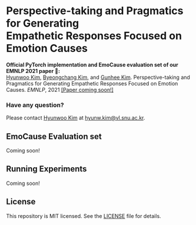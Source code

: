<!--# Pragmatic Self-Consciousness<br>for Improving Persona Consistency in Dialogues-->
# Perspective-taking and Pragmatics for Generating<br>Empathetic Responses Focused on Emotion Causes

<!--![figure](assets/figure1.png)-->

**Official PyTorch implementation and EmoCause evaluation set of our EMNLP 2021 paper 💛:**<br>
[Hyunwoo Kim](https://hyunw.kim), [Byeongchang Kim](https://bckim92.github.io), and [Gunhee Kim](https://vision.snu.ac.kr/gunhee). Perspective-taking and Pragmatics for Generating Empathetic Responses Focused on Emotion Causes. _EMNLP_, 2021 [[Paper coming soon!]]()

<!--* **TL;DR**: Inspired by social cognition and pragmatics, we model _public self-consciousness_ in existing dialogue agents with an imaginary listener to improve consistency. Compared to previous works, our method does not require additional consistency-related labels or training.-->

<!--Earlier version of this work was also accepted at ICLR 2020 [Bridging AI and Cognitive Science (BAICS) workshop](https://baicsworkshop.github.io/) as an oral presentation.-->


<!--## Reference-->

<!--If you use the materials in this repository as part of any published research, we ask you to cite the following [paper](https://arxiv.org/abs/2004.05816):-->

<!--```bibtex-->
<!--@inproceedings{Kim:2020:selfc,-->
  <!--title={Will I Sound Like Me? Improving Persona Consistency in Dialogues through Pragmatic Self-Consciousness},-->
  <!--author={Kim, Hyunwoo and Kim, Byeongchang and Kim, Gunhee},-->
  <!--booktitle={EMNLP},-->
  <!--year=2020-->
<!--}-->
<!--```-->

### Have any question?
Please contact [Hyunwoo Kim](https://hyunw.kim) at hyunw.kim@vl.snu.ac.kr.

<!--## Implementation-->

<!--### System Requirements-->

<!--* Python 3.7.9-->
<!--* Pytorch 1.6.0-->
<!--* CUDA 10.2 supported GPU with at least 24GB memory-->
<!--* See [environment.yml](https://github.com/skywalker023/focused-empathy/blob/master/environment.yml) for details-->

<!--### Environment setup-->

<!--Our code is built on the [ParlAI](https://parl.ai/) framework.<br>-->
<!--We recommend you create a conda environment as follows-->

<!--```bash-->
<!--conda env create -f environment.yml-->
<!--```-->

<!--and activate it with-->

<!--```bash-->
<!--conda activate focused-empathy-->
<!--```-->
## EmoCause Evaluation set

Coming soon!

## Running Experiments

Coming soon!

<!--### Self-conscious Blender for its persona-->

<!--#### Dialogue NLI-->

<!--```bash-->
<!--python eval_dnli.py --conscious-target self -t tasks.teachers:SelfConsciousDialogueTeacher --model agents.selfconscious_blender:SelfConsciousBlenderAgent --fp16 false-->
<!--```-->

<!--#### PersonaChat-->

<!--```bash-->
<!--python eval_personachat.py --conscious-target self -t tasks.teachers:SelfConsciousDialogueTeacher --model agents.selfconscious_blender:SelfConsciousBlenderAgent --batchsize 48 --fp16 false-->
<!--```-->

<!--### Self-conscious Blender for its context-->

<!--#### Dialogue NLI-->

<!--```bash-->
<!--python eval_dnli.py --conscious-target context -t tasks.teachers:ContextConsciousDialogueTeacher --model agents.selfconscious_blender:SelfConsciousBlenderAgent --fp16 false-->
<!--```-->

<!--#### PersonaChat-->

<!--```bash-->
<!--python eval_personachat.py --conscious-target context -t tasks.teachers:ContextConsciousDialogueTeacher --model agents.selfconscious_blender:SelfConsciousBlenderAgent --batchsize 48 --fp16 false-->
<!--```-->

<!--💡 In case you want to run the evaluation with vanilla Blender as is, set the `--conscious-target` to `none`.-->


<!--## Acknowledgements-->

<!--We would like to thank [Reuben Cohn-Gordon](https://reubencohngordon.com/), [Sean Welleck](https://cs.nyu.edu/~welleck/), [Junhyug Noh](https://junhyug.github.io/) and [Jiwan Chung](https://vl.snu.ac.kr/people/jiwanchung.html) for their valuable comments. -->
<!--We thank the anonymous reviewers for their thoughtful suggestions on this work.-->

<!--This research was supported by Brain Research Program by National Research Foundation of Korea (NRF) (2017M3C7A1047860), Institute of Information \& communications Technology Planning \& Evaluation (IITP) grant funded by the Korea government (MSIT) (No. 2017-0-01772, Video Turing Test, No. 2019-0-01082, SW StarLab), and Creative Pioneering Researchers Program through Seoul National University.-->


## License

This repository is MIT licensed. See the [LICENSE](https://github.com/skywalker023/focused-empathy/blob/master/LICENSE) file for details.
